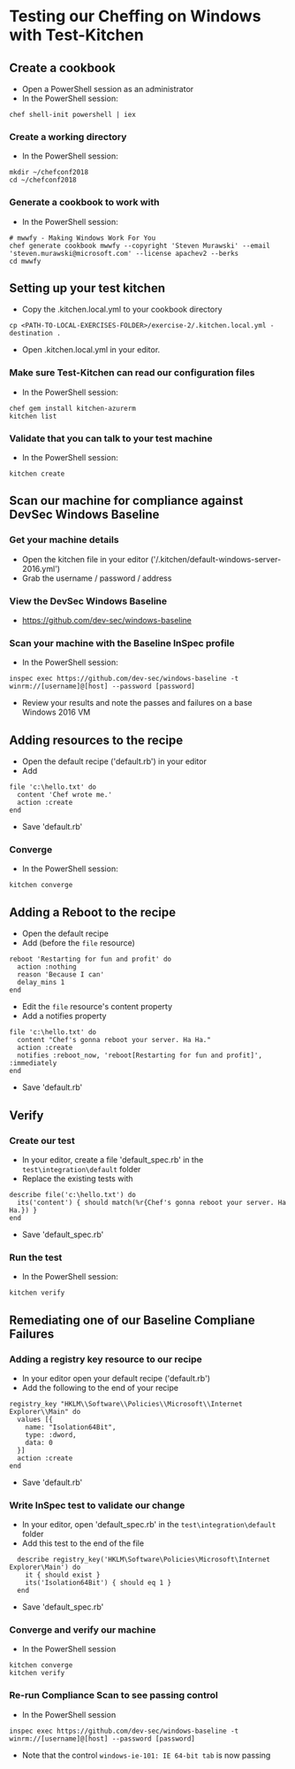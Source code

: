 # Testing our Cheffing on Windows with Test-Kitchen

## Create a cookbook

* Open a PowerShell session as an administrator
* In the PowerShell session:

```
chef shell-init powershell | iex
```

### Create a working directory

* In the PowerShell session:

```
mkdir ~/chefconf2018
cd ~/chefconf2018
```

### Generate a cookbook to work with

* In the PowerShell session:

```
# mwwfy - Making Windows Work For You
chef generate cookbook mwwfy --copyright 'Steven Murawski' --email 'steven.murawski@microsoft.com' --license apachev2 --berks
cd mwwfy
```

## Setting up your test kitchen

* Copy the .kitchen.local.yml to your cookbook directory

```
cp <PATH-TO-LOCAL-EXERCISES-FOLDER>/exercise-2/.kitchen.local.yml -destination .
```

* Open .kitchen.local.yml in your editor.

### Make sure Test-Kitchen can read our configuration files

* In the PowerShell session:

```
chef gem install kitchen-azurerm
kitchen list
```

### Validate that you can talk to your test machine

* In the PowerShell session:

```
kitchen create
```

## Scan our machine for compliance against DevSec Windows Baseline

### Get your machine details
* Open the kitchen file in your editor ('/.kitchen/default-windows-server-2016.yml')
* Grab the username / password / address

### View the DevSec Windows Baseline
* https://github.com/dev-sec/windows-baseline 

### Scan your machine with the Baseline InSpec profile
* In the PowerShell session:

```
inspec exec https://github.com/dev-sec/windows-baseline -t winrm://[username]@[host] --password [password]
```
* Review your results and note the passes and failures on a base Windows 2016 VM


## Adding resources to the recipe

* Open the default recipe ('default.rb') in your editor
* Add

```
file 'c:\hello.txt' do
  content 'Chef wrote me.'
  action :create
end
```

* Save 'default.rb'

### Converge

* In the PowerShell session:

```
kitchen converge
```

## Adding a Reboot to the recipe

* Open the default recipe
* Add (before the `file` resource)

```
reboot 'Restarting for fun and profit' do
  action :nothing
  reason 'Because I can'
  delay_mins 1
end
```

* Edit the `file` resource's content property
* Add a notifies property

```
file 'c:\hello.txt' do
  content "Chef's gonna reboot your server. Ha Ha."
  action :create
  notifies :reboot_now, 'reboot[Restarting for fun and profit]', :immediately
end
```

* Save 'default.rb'

## Verify

### Create our test

* In your editor, create a file 'default_spec.rb' in the `test\integration\default` folder
* Replace the existing tests with

```
describe file('c:\hello.txt') do
  its('content') { should match(%r{Chef's gonna reboot your server. Ha Ha.}) }
end
```

* Save 'default_spec.rb'

### Run the test

* In the PowerShell session:

```
kitchen verify
```

## Remediating one of our Baseline Compliane Failures

### Adding a registry key resource to our recipe
* In your editor open your default recipe ('default.rb')
* Add the following to the end of your recipe

``` 
registry_key "HKLM\\Software\\Policies\\Microsoft\\Internet Explorer\\Main" do
  values [{
    name: "Isolation64Bit",
    type: :dword,
    data: 0
  }]
  action :create
end
```

* Save 'default.rb'

### Write InSpec test to validate our change
* In your editor, open 'default_spec.rb' in the `test\integration\default` folder
* Add this test to the end of the file

```
  describe registry_key('HKLM\Software\Policies\Microsoft\Internet Explorer\Main') do
    it { should exist }
    its('Isolation64Bit') { should eq 1 }
  end
```

* Save 'default_spec.rb'

### Converge and verify our machine

* In the PowerShell session
```
kitchen converge
kitchen verify
```

### Re-run Compliance Scan to see passing control
* In the PowerShell session
```
inspec exec https://github.com/dev-sec/windows-baseline -t winrm://[username]@[host] --password [password]
```
* Note that the control `windows-ie-101: IE 64-bit tab` is now passing



